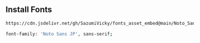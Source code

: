 ## Install Fonts

```sh
https://cdn.jsdelivr.net/gh/SazumiVicky/fonts_asset_embed@main/Noto_Sans_Japanese.css

font-family: 'Noto Sans JP', sans-serif;
```
